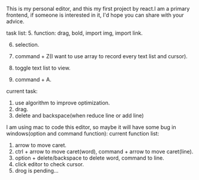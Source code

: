 
This is my personal editor, and this my first project by react.I am a primary frontend, if someone is
interested in it, I'd hope you can share with your advice.

task list:
5. function: drag, bold, import img, import link.

6. selection.

7. command + Z(I want to use array to record every text list and cursor).

8. toggle text list to view.

9. command + A.

current task:
1. use algorithm to improve optimization.
2. drag.
3. delete and backspace(when reduce line or add line)

I am using mac to code this editor, so maybe it will have some bug in windows(option and command function):
current function list:
1. arrow to move caret.
2. ctrl + arrow to move caret(word), command + arrow to move caret(line).
3. option + delete/backspace to delete word, command to line.
4. click editor to check cursor.
5. drog is pending...
